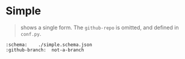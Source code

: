 # Simple

> shows a single form. The `github-repo` is omitted, and defined in `conf.py`.

```{github-pr}
:schema:    ./simple.schema.json
:github-branch:  not-a-branch
```
